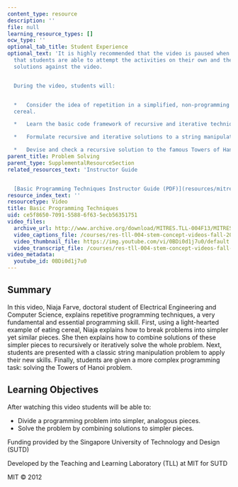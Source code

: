 ```yaml
---
content_type: resource
description: ''
file: null
learning_resource_types: []
ocw_type: ''
optional_tab_title: Student Experience
optional_text: 'It is highly recommended that the video is paused when prompted so
  that students are able to attempt the activities on their own and then check their
  solutions against the video.


  During the video, students will:


  *   Consider the idea of repetition in a simplified, non-programming example: eating
  cereal.

  *   Learn the basic code framework of recursive and iterative techniques.

  *   Formulate recursive and iterative solutions to a string manipulation example.

  *   Devise and check a recursive solution to the famous Towers of Hanoi problem.'
parent_title: Problem Solving
parent_type: SupplementalResourceSection
related_resources_text: 'Instructor Guide


  [Basic Programming Techniques Instructor Guide (PDF)](resources/mitres_tll-004f13_basguide)'
resource_index_text: ''
resourcetype: Video
title: Basic Programming Techniques
uid: ce5f8650-7091-5588-6f63-5ecb56351751
video_files:
  archive_url: http://www.archive.org/download/MITRES.TLL-004F13/MITRES_TLL-004F13_basic_programming_300k.mp4
  video_captions_file: /courses/res-tll-004-stem-concept-videos-fall-2013/62384e56829350fb81b53b1bf54ec5e2_0BDi0d1j7u0.vtt
  video_thumbnail_file: https://img.youtube.com/vi/0BDi0d1j7u0/default.jpg
  video_transcript_file: /courses/res-tll-004-stem-concept-videos-fall-2013/f3aaeea5d583ec852dcfdbebd80e0e5c_0BDi0d1j7u0.pdf
video_metadata:
  youtube_id: 0BDi0d1j7u0
---
```


Summary
-------

In this video, Niaja Farve, doctoral student of Electrical Engineering and Computer Science, explains repetitive programming techniques, a very fundamental and essential programming skill. First, using a light-hearted example of eating cereal, Niaja explains how to break problems into simpler yet similar pieces. She then explains how to combine solutions of these simpler pieces to recursively or iteratively solve the whole problem. Next, students are presented with a classic string manipulation problem to apply their new skills. Finally, students are given a more complex programming task: solving the Towers of Hanoi problem.

Learning Objectives
-------------------

After watching this video students will be able to:

*   Divide a programming problem into simpler, analogous pieces.
*   Solve the problem by combining solutions to simpler pieces.

Funding provided by the Singapore University of Technology and Design (SUTD)

Developed by the Teaching and Learning Laboratory (TLL) at MIT for SUTD

MIT © 2012